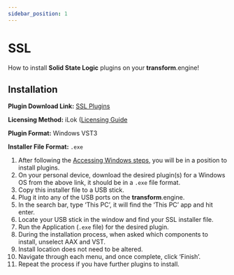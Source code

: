 ```yaml
---
sidebar_position: 1
---
```


# SSL

How to install **Solid State Logic** plugins on your **transform**.engine!

## Installation

**Plugin Download Link:** [SSL Plugins](https://support.solidstatelogic.com/hc/en-gb/articles/4849510029085-SSL-and-Harrison-Plug-in-Downloads#ssl-and-harrison-plug-in-downloads-0-0)

**Licensing Method:** iLok ([Licensing Guide](../ilok.md)

**Plugin Format:** Windows VST3

**Installer File Format:** `.exe`

1. After following the [Accessing Windows steps](../installation.md#accessing-windows-to-install-plugins), you will be in a position to install plugins.
2. On your personal device, download the desired plugin(s) for a Windows OS from the above link, it should be in a `.exe` file format.
3. Copy this installer file to a USB stick.
4. Plug it into any of the USB ports on the **transform**.engine.
5. In the search bar, type ‘This PC’, it will find the ‘This PC’ app and hit enter.
6. Locate your USB stick in the window and find your SSL installer file.
7. Run the Application (`.exe` file) for the desired plugin.
8. During the installation process, when asked which components to install, unselect AAX and VST.
9. Install location does not need to be altered.
10. Navigate through each menu, and once complete, click ‘Finish’.
11. Repeat the process if you have further plugins to install.
